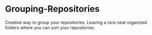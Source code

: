 # Grouping-Repositories
Creative way to group your repositories. Leaving a nice neat organized folders where you can sort your repositories.
